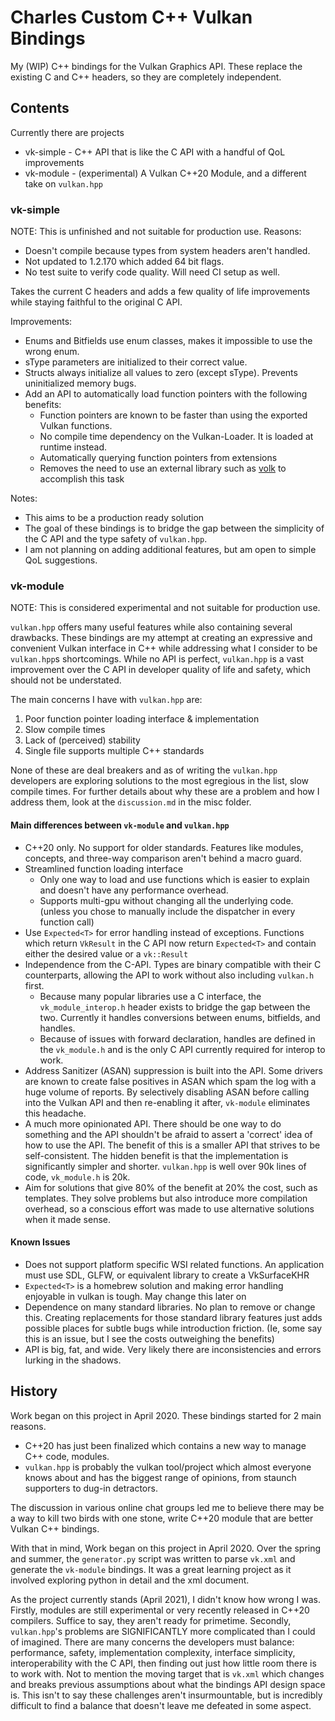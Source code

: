 # Charles Custom C++ Vulkan Bindings

My (WIP) C++ bindings for the Vulkan Graphics API. These replace the existing C and C++ headers, so they are completely independent.

## Contents

Currently there are projects

* vk-simple - C++ API that is like the C API with a handful of QoL improvements
* vk-module - (experimental) A Vulkan C++20 Module, and a different take on `vulkan.hpp`

### vk-simple

NOTE: This is unfinished and not suitable for production use. Reasons:

* Doesn't compile because types from system headers aren't handled.
* Not updated to 1.2.170 which added 64 bit flags.
* No test suite to verify code quality. Will need CI setup as well.

Takes the current C headers and adds a few quality of life improvements while staying faithful to the original C API.

Improvements:

* Enums and Bitfields use enum classes, makes it impossible to use the wrong enum.
* sType parameters are initialized to their correct value.
* Structs always initialize all values to zero (except sType). Prevents uninitialized memory bugs.
* Add an API to automatically load function pointers with the following benefits:
  * Function pointers are known to be faster than using the exported Vulkan functions.
  * No compile time dependency on the Vulkan-Loader. It is loaded at runtime instead.
  * Automatically querying function pointers from extensions
  * Removes the need to use an external library such as [volk](https://github.com/zeux/volk) to accomplish this task

Notes:

* This aims to be a production ready solution
* The goal of these bindings is to bridge the gap between the simplicity of the C API and the type safety of `vulkan.hpp`.
* I am not planning on adding additional features, but am open to simple QoL suggestions.

### vk-module

NOTE: This is considered experimental and not suitable for production use.

`vulkan.hpp` offers many useful features while also containing several drawbacks. These bindings are my attempt at creating an expressive and convenient Vulkan interface in C++ while addressing what I consider to be `vulkan.hpp`s shortcomings. While no API is perfect, `vulkan.hpp` is a vast improvement over the C API in developer quality of life and safety, which should not be understated.

The main concerns I have with `vulkan.hpp` are:

1. Poor function pointer loading interface & implementation
2. Slow compile times
3. Lack of (perceived) stability
4. Single file supports multiple C++ standards

None of these are deal breakers and as of writing the `vulkan.hpp` developers are exploring solutions to the most egregious in the list, slow compile times.
For further details about why these are a problem and how I address them, look at the `discussion.md` in the misc folder.

#### Main differences between `vk-module` and `vulkan.hpp`

* C++20 only. No support for older standards. Features like modules, concepts, and three-way comparison aren't behind a macro guard.
* Streamlined function loading interface
  * Only one way to load and use functions which is easier to explain and doesn't have any performance overhead.
  * Supports multi-gpu without changing all the underlying code. (unless you chose to manually include the dispatcher in every function call)
* Use `Expected<T>` for error handling instead of exceptions. Functions which return `VkResult` in the C API now return `Expected<T>` and contain either the desired value or a `vk::Result`
* Independence from the C-API. Types are binary compatible with their C counterparts, allowing the API to work without also including `vulkan.h` first.
  * Because many popular libraries use a C interface, the `vk_module_interop.h` header exists to bridge the gap between the two. Currently it handles conversions between enums, bitfields, and handles.
  * Because of issues with forward declaration, handles are defined in the `vk_module.h` and is the only C API currently required for interop to work.
* Address Sanitizer (ASAN) suppression is built into the API. Some drivers are known to create false positives in ASAN which spam the log with a huge volume of reports. By selectively disabling ASAN before calling into the Vulkan API and then re-enabling it after, `vk-module` eliminates this headache.  
* A much more opinionated API. There should be one way to do something and the API shouldn't be afraid to assert a 'correct' idea of how to use the API. The benefit of this is a smaller API that strives to be self-consistent. The hidden benefit is that the implementation is significantly simpler and shorter. `vulkan.hpp` is well over 90k lines of code, `vk_module.h` is 20k.
* Aim for solutions that give 80% of the benefit at 20% the cost, such as templates. They solve problems but also introduce more compilation overhead, so a conscious effort was made to use alternative solutions when it made sense.

#### Known Issues

* Does not support platform specific WSI related functions. An application must use SDL, GLFW, or equivalent library to create a VkSurfaceKHR
* `Expected<T>` is a homebrew solution and making error handling enjoyable in vulkan is tough. May change this later on
* Dependence on many standard libraries. No plan to remove or change this. Creating replacements for those standard library features just adds possible places for subtle bugs while introduction friction. (Ie, some say this is an issue, but I see the costs outweighing the benefits)
* API is big, fat, and wide. Very likely there are inconsistencies and errors lurking in the shadows.


## History

Work began on this project in April 2020. These bindings started for 2 main reasons.

* C++20 has just been finalized which contains a new way to manage C++ code, modules.  
* `vulkan.hpp` is probably the vulkan tool/project which almost everyone knows about and has the biggest range of opinions, from staunch supporters to dug-in detractors.

The discussion in various online chat groups led me to believe there may be a way to kill two birds with one stone, write C++20 module that are better Vulkan C++ bindings.

With that in mind, Work began on this project in April 2020. Over the spring and summer, the `generator.py` script was written to parse `vk.xml` and generate the `vk-module` bindings. It was a great learning project as it involved exploring python in detail and the xml document.

As the project currently stands (April 2021), I didn't know how wrong I was. Firstly, modules are still experimental or very recently released in C++20 compilers. Suffice to say, they aren't ready for primetime. Secondly, `vulkan.hpp`'s problems are SIGNIFICANTLY more complicated than I could of imagined. There are many concerns the developers must balance: performance, safety, implementation complexity, interface simplicity, interoperability with the C API, then finding out just how little room there is to work with. Not to mention the moving target that is `vk.xml` which changes and breaks previous assumptions about what the bindings API design space is. This isn't to say these challenges aren't insurmountable, but is incredibly difficult to find a balance that doesn't leave me defeated in some aspect.

